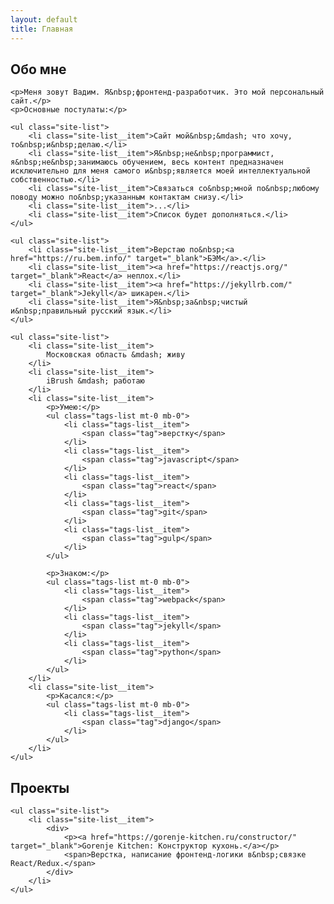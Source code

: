 ```yaml
---
layout: default
title: Главная
---
```

<section class="site-section">
    <h2>Обо мне</h2>

    <p>Меня зовут Вадим. Я&nbsp;фронтенд-разработчик. Это мой персональный сайт.</p>
    <p>Основные постулаты:</p>

    <ul class="site-list">
        <li class="site-list__item">Сайт мой&nbsp;&mdash; что хочу, то&nbsp;и&nbsp;делаю.</li>
        <li class="site-list__item">Я&nbsp;не&nbsp;программист, я&nbsp;не&nbsp;занимаюсь обучением, весь контент предназначен исключительно для меня самого и&nbsp;является моей интеллектуальной собственностью.</li>
        <li class="site-list__item">Связаться со&nbsp;мной по&nbsp;любому поводу можно по&nbsp;указанным контактам снизу.</li>
        <li class="site-list__item">...</li>
        <li class="site-list__item">Список будет дополняться.</li>
    </ul>

    <ul class="site-list">
        <li class="site-list__item">Верстаю по&nbsp;<a href="https://ru.bem.info/" target="_blank">БЭМ</a>.</li>
        <li class="site-list__item"><a href="https://reactjs.org/" target="_blank">React</a> неплох.</li>
        <li class="site-list__item"><a href="https://jekyllrb.com/" target="_blank">Jekyll</a> шикарен.</li>
        <li class="site-list__item">Я&nbsp;за&nbsp;чистый и&nbsp;правильный русский язык.</li>
    </ul>

    <ul class="site-list">
        <li class="site-list__item">
            Московская область &mdash; живу
        </li>
        <li class="site-list__item">
            iBrush &mdash; работаю  
        </li>
        <li class="site-list__item">
            <p>Умею:</p>
            <ul class="tags-list mt-0 mb-0">
                <li class="tags-list__item">
                    <span class="tag">верстку</span>
                </li>
                <li class="tags-list__item">
                    <span class="tag">javascript</span>
                </li>
                <li class="tags-list__item">
                    <span class="tag">react</span>
                </li>
                <li class="tags-list__item">
                    <span class="tag">git</span>
                </li>
                <li class="tags-list__item">
                    <span class="tag">gulp</span>
                </li>
            </ul>

            <p>Знаком:</p>
            <ul class="tags-list mt-0 mb-0">
                <li class="tags-list__item">
                    <span class="tag">webpack</span>
                </li>
                <li class="tags-list__item">
                    <span class="tag">jekyll</span>
                </li>
                <li class="tags-list__item">
                    <span class="tag">python</span>
                </li>
            </ul>
        </li>
        <li class="site-list__item">
            <p>Касался:</p>
            <ul class="tags-list mt-0 mb-0">
                <li class="tags-list__item">
                    <span class="tag">django</span>
                </li>
            </ul>
        </li>
    </ul>
</section>

<section class="site-section">
    <h2>Проекты</h2>

    <ul class="site-list">
        <li class="site-list__item">
            <div>
                <p><a href="https://gorenje-kitchen.ru/constructor/" target="_blank">Gorenje Kitchen: Конструктор кухонь.</a></p>
                <span>Верстка, написание фронтенд-логики в&nbsp;связке React/Redux.</span>
            </div>
        </li>
    </ul>
</section>
